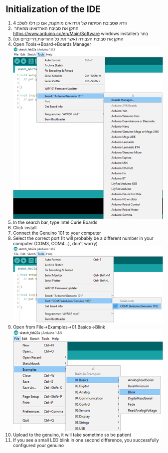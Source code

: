 # Initialization of the IDE
1.	&#x202b;וודא שסביבת הפיתוח של ארדואינו מותקנת, אם כן דלג לשלב 4&#x202a;
1.	&#x202b;התקן את סביבת הארדואינו מהאתר &#x202a; https://www.arduino.cc/en/Main/Software &#x202b; בחר ב&#x202a;windows installer
1.	&#x202b;התקן את סביבת העבודה (אשר את כל ההודעות,דרייברים וכו)&#x202a;
1.	&#x202b;Open Tools->Board->Boards Manager ![boards manager](./pictures/boards_manager.png?raw=true)&#x202a;
1.	&#x202b;In the search bar, type Intel Curie Boards&#x202a;
1.	&#x202b;Click install&#x202a;
1.	&#x202b;Connect the Genuino 101 to your computer&#x202a;
1.	&#x202b;Select the correct port (It will probably be a different number in your computer (COM3, COM4...), don't worry) ![select port](./pictures/select_port.png?raw=true)&#x202a;
1.	&#x202b;Open from File->Examples->01.Basics->Blink ![location of blink](./pictures/select_blink.png?raw=true)&#x202a;
1.	&#x202b;Upload to the genuino, it will take sometime so be patient&#x202a;
1.	&#x202b;If you see a small LED blink in one second difference, you successfully configured your genuino&#x202a;
